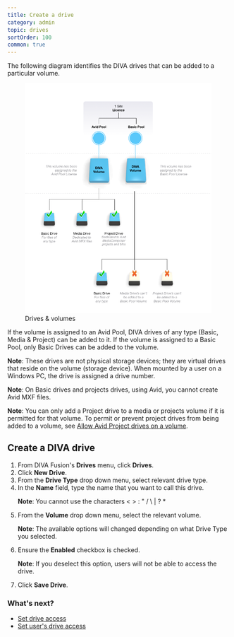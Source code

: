 ```yaml
---
title: Create a drive
category: admin
topic: drives
sortOrder: 100
common: true
---
```


The following diagram identifies the DIVA drives that can be added to a particular volume.

<figure>
  <img src="/images/v2/fusion/license-05.png" alt="Drives & volumes"/>
  <figcaption>Drives & volumes</figcaption>
</figure>

If the volume is assigned to an Avid Pool, DIVA drives of any type (Basic, Media & Project) can be added to it. If the volume is assigned to a Basic Pool, only Basic Drives can be added to the volume.

<p class="note"><strong>Note</strong>: These drives are not physical storage devices; they are virtual drives that reside on the volume (storage device). When mounted by a user on a Windows PC, the drive is assigned a drive number.</p>

<p class="note"><strong>Note</strong>: On Basic drives and projects drives, using Avid, you cannot create Avid MXF files.</p>

<p class="note"><strong>Note</strong>: You can only add a Project drive to a media or projects volume if it is permitted for that volume. To permit or prevent project drives from being added to a volume, see <a href="/v2/articles/allow-project-drive-on-volume.html">Allow Avid Project drives on a volume</a>.</p>

## Create a DIVA drive

<ol>

  <li>From DIVA Fusion's <strong>Drives</strong> menu, click <strong>Drives</strong>.</li>

  <li>Click <strong>New Drive</strong>.</li>

  <li>From the <strong>Drive Type</strong> drop down menu, select relevant drive type.</li>

  <li>
    In the <strong>Name</strong> field, type the name that you want to call this drive.
    <p class="note"><strong>Note</strong>: You cannot use the characters < > : " / \ | ? * </p>
  </li>

  <li>
    From the <strong>Volume</strong> drop down menu, select the relevant volume.
    <p class="note"><strong>Note</strong>: The available options will changed depending on what Drive Type you selected.</p>
  </li>

  <li>
    Ensure the <strong>Enabled</strong> checkbox is checked.
    <p class="note"><strong>Note</strong>: If you deselect this option, users will not be able to access the drive.</p>
  </li>

  <li>Click <strong>Save Drive</strong>.</li>

</ol>

### What's next?

- [Set drive access](/v2/articles/set-drive-access.html)
- [Set user's drive access](/v2/articles/set-user-drive-access.html)
